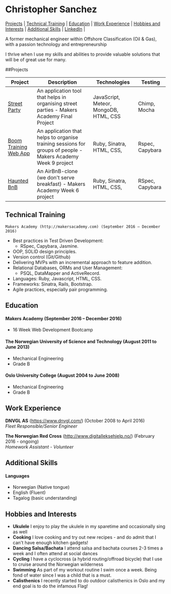 # Christopher Sanchez
[Projects](#projects) | [Technical Training](#technical-training) | [Education](#education) | [Work Experience](#work-experience) | [Hobbies and Interests](#hobbies-and-interests) | [Additional Skills](#additional-skills) | [LinkedIn](https://no.linkedin.com/in/chrsan) | 

A former mechanical engineer within Offshore Classification (Oil & Gas), with a passion technology and entrepreneurship

I thrive when I use my skills and abilities to provide valuable solutions that will be of great use for many. 


##Projects

Project | Description | Technologies | Testing
------------- | ----------- | ------------ | -------
[Street Party](https://github.com/chrmsan/street-party) | An application tool that helps in organising street parties - Makers Academy Final Project | JavaScript, Meteor, MongoDB, HTML, CSS | Chimp, Mocha
[Boom Training Web App](https://github.com/chrmsan/boom_training_webapp) | An application that helps to organise training sessions for groups of people - Makers Academy Week 9 project | Ruby, Sinatra, HTML, CSS, | Rspec, Capybara 
[Haunted BnB](https://github.com/chrmsan/makersbnb) | An AirBnB-clone (we don't serve breakfast) - Makers Academy Week 6 project | Ruby, Sinatra, HTML, CSS, | RSpec, Capybara 
## Technical Training

	Makers Academy (http://makersacademy.com) (September 2016 – December 2016)
- Best practices in Test Driven Development:
  - RSpec, Capybara, Jasmine.
- OOP, SOLID design principles.
- Version control (Git/Github)
- Delivering MVPs with an incremental approach to feature addition.
- Relational Databases, ORMs and User Management:
  - PSQL, DataMapper and ActiveRecord.
- Languages: Ruby, Javascript, HTML, CSS.
- Frameworks: Sinatra, Rails, Bootstrap.
- Agile practices, especially pair programming.

## Education

#### Makers Academy (September 2016 – December 2016)

- 16 Week Web Development Bootcamp

#### The Norwegian University of Science and Technology (August 2011 to June 2013)

- Mechanical Engineering 
- Grade B

#### Oslo University College (August 2004 to June 2008)

- Mechanical Engineering 
- Grade B


## Work Experience

**DNVGL AS** (https://www.dnvgl.com/) (October 2008 to April 2016)    
*Fleet Responsible/Senior Engineer*  

**The Norwegian Red Cross** (http://www.digitalleksehjelp.no/) (February 2016 - ongoing)    
*Homework Assistant - Volunteer*  

## Additional Skills

#### Languages

* Norwegian (Native tongue)
* English (Fluent)
* Tagalog (basic understanding)

## Hobbies and Interests
- **Ukulele** I enjoy to play the ukulele in my sparetime and occasionally sing as well
- **Cooking** I love cooking and try out new recipes - and do admit that I can't have enough kitchen gadgets!
- **Dancing Salsa/Bachata** I attend salsa and bachata courses 2-3 times a week and I often attend at social dances
- **Cycling** I have a cyclocross (a hybrid routing/offroad bicycle) that I use to cruise around the Norwegian wilderness
- **Swimming** As part of my workout routine I swim once a week. Being fond of water since I was a child that is a must.
- **Calisthenics** I recently started to do outdoor calisthenics in Oslo and my end goal is to do the infamous Flag!
